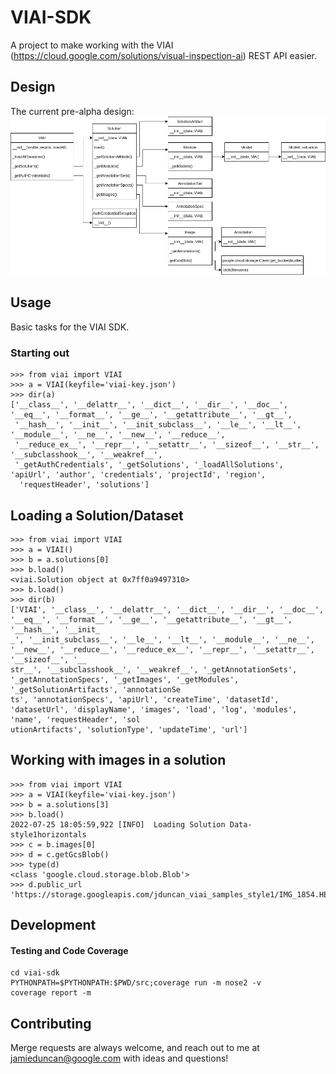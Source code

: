 # VIAI-SDK

A project to make working with the VIAI (https://cloud.google.com/solutions/visual-inspection-ai) REST API easier. 

## Design

The current pre-alpha design: ![VIAI-SDK Class Degign](img/viai-sdk.drawio.png)

## Usage

Basic tasks for the VIAI SDK.

### Starting out

```
>>> from viai import VIAI
>>> a = VIAI(keyfile='viai-key.json')
>>> dir(a)
['__class__', '__delattr__', '__dict__', '__dir__', '__doc__', '__eq__', '__format__', '__ge__', '__getattribute__', '__gt__',
 '__hash__', '__init__', '__init_subclass__', '__le__', '__lt__', '__module__', '__ne__', '__new__', '__reduce__', 
 '__reduce_ex__', '__repr__', '__setattr__', '__sizeof__', '__str__', '__subclasshook__', '__weakref__', 
 '_getAuthCredentials', '_getSolutions', '_loadAllSolutions', 'apiUrl', 'author', 'credentials', 'projectId', 'region',
  'requestHeader', 'solutions']
```

## Loading a Solution/Dataset

```
>>> from viai import VIAI
>>> a = VIAI()
>>> b = a.solutions[0]
>>> b.load()
<viai.Solution object at 0x7ff0a9497310>
>>> b.load()
>>> dir(b)
['VIAI', '__class__', '__delattr__', '__dict__', '__dir__', '__doc__', '__eq__', '__format__', '__ge__', '__getattribute__', '__gt__', '__hash__', '__init_
_', '__init_subclass__', '__le__', '__lt__', '__module__', '__ne__', '__new__', '__reduce__', '__reduce_ex__', '__repr__', '__setattr__', '__sizeof__', '__
str__', '__subclasshook__', '__weakref__', '_getAnnotationSets', '_getAnnotationSpecs', '_getImages', '_getModules', '_getSolutionArtifacts', 'annotationSe
ts', 'annotationSpecs', 'apiUrl', 'createTime', 'datasetId', 'datasetUrl', 'displayName', 'images', 'load', 'log', 'modules', 'name', 'requestHeader', 'sol
utionArtifacts', 'solutionType', 'updateTime', 'url']
```

## Working with images in a solution

```
>>> from viai import VIAI
>>> a = VIAI(keyfile='viai-key.json')
>>> b = a.solutions[3]
>>> b.load()
2022-07-25 18:05:59,922 [INFO]  Loading Solution Data- style1horizontals
>>> c = b.images[0]
>>> d = c.getGcsBlob()
>>> type(d)
<class 'google.cloud.storage.blob.Blob'>
>>> d.public_url
'https://storage.googleapis.com/jduncan_viai_samples_style1/IMG_1854.HEIC.jpg'
```
## Development

#### Testing and Code Coverage

```
cd viai-sdk
PYTHONPATH=$PYTHONPATH:$PWD/src;coverage run -m nose2 -v
coverage report -m 
```

## Contributing

Merge requests are always welcome, and reach out to me at jamieduncan@google.com with ideas and questions!